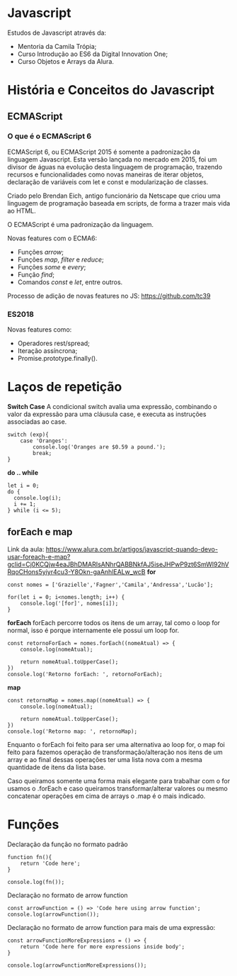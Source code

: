 # Javascript
Estudos de Javascript através da:
- Mentoria da Camila Trópia; 
- Curso Introdução ao ES6 da Digital Innovation One; 
- Curso Objetos e Arrays da Alura. 

# História e Conceitos do Javascript
## ECMAScript
### O que é o ECMAScript 6
ECMAScript 6, ou ECMAScript 2015 é somente a padronização da linguagem Javascript. Esta versão lançada no mercado
em 2015, foi um divisor de águas na evolução desta linguagem de programação, trazendo recursos e funcionalidades como novas maneiras de iterar objetos, declaração de variáveis com let e const e modularização de classes. 

Criado pelo Brendan Eich, antigo funcionário da Netscape que criou uma linguagem de programação baseada em scripts, de forma a trazer mais vida ao HTML. 

O ECMAScript é uma padronização da linguagem. 

Novas features com o ECMA6: 
* Funções *arrow*; 
* Funções *map*, *filter* e *reduce*; 
* Funções *some* e *every*; 
* Função *find*; 
* Comandos *const* e *let*, entre outros. 

Processo de adição de novas features no JS: https://github.com/tc39

### ES2018
Novas features como: 

* Operadores rest/spread; 
* Iteração assíncrona; 
* Promise.prototype.finally().


# Laços de repetição 
**Switch Case** 
A condicional switch avalia uma expressão, combinando o valor da expressão para uma cláusula case, 
e executa as instruções associadas ao case. 

```
switch (exp){
    case 'Oranges': 
        console.log('Oranges are $0.59 a pound.');
        break; 
}
```

**do .. while**
```
let i = 0; 
do {
  console.log(i);
  i += 1; 
} while (i <= 5);
```

## forEach e map
Link da aula: https://www.alura.com.br/artigos/javascript-quando-devo-usar-foreach-e-map?gclid=Cj0KCQjw4eaJBhDMARIsANhrQABBNkfAJ5iseJHPwP9zt6SmWl92hVRqoCHons5yiyr4cu3-Y8Okn-gaAnhlEALw_wcB
**for**
```
const nomes = ['Grazielle','Fagner','Camila','Andressa','Lucão'];

for(let i = 0; i<nomes.length; i++) {
    console.log('[for]', nomes[i]);
}
```
**forEach**
forEach percorre todos os itens de um array, tal como o loop for normal,
isso é porque internamente ele possui um loop for.
```
const retornoForEach = nomes.forEach((nomeAtual) => {
    console.log(nomeAtual);

    return nomeAtual.toUpperCase();
})
console.log('Retorno forEach: ', retornoForEach);
```

**map**
```
const retornoMap = nomes.map((nomeAtual) => {
    console.log(nomeAtual);

    return nomeAtual.toUpperCase();
})
console.log('Retorno map: ', retornoMap);
```
Enquanto o forEach foi feito para ser uma alternativa ao loop for, o map foi feito para fazemos operação de transformação/alteração nos itens de um array e ao final dessas operações ter uma lista nova com a mesma quantidade de itens da lista base.

Caso queiramos somente uma forma mais elegante para trabalhar com o for usamos o .forEach e caso queiramos transformar/alterar valores ou mesmo concatenar operações em cima de arrays o .map é o mais indicado.

# Funções
Declaração da função no formato padrão
```
function fn(){
    return 'Code here';
}

console.log(fn());
```

Declaração no formato de arrow function
```
const arrowFunction = () => 'Code here using arrow function';
console.log(arrowFunction());
```

Declaração no formato de arrow function para mais de uma expressão: 
```
const arrowFunctionMoreExpressions = () => {
    return 'Code here for more expressions inside body';
}

console.log(arrowFunctionMoreExpressions()); 
```